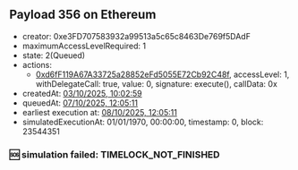 ## Payload 356 on Ethereum

- creator: 0xe3FD707583932a99513a5c65c8463De769f5DAdF
- maximumAccessLevelRequired: 1
- state: 2(Queued)
- actions:
  - [0xd6fF119A67A33725a28852eFd5055E72Cb92C48f](https://etherscan.io/address/0xd6fF119A67A33725a28852eFd5055E72Cb92C48f), accessLevel: 1, withDelegateCall: true, value: 0, signature: execute(), callData: 0x
- createdAt: [03/10/2025, 10:02:59](https://etherscan.io/tx/0x048e845d274585dc55bc77489670c29defdc8de323a9d4e6d6c77a21eb9ce1e6)
- queuedAt: [07/10/2025, 12:05:11](https://etherscan.io/tx/0x8ab4b54d972cb2ab6465f2f871bb3f63eebcf4dcf899e01c096bf00adbc90ac8)
- earliest execution at: [08/10/2025, 12:05:11](https://www.epochconverter.com/countdown?q=1759925111)
- simulatedExecutionAt: 01/01/1970, 00:00:00, timestamp: 0, block: 23544351
### :sos: simulation failed: TIMELOCK_NOT_FINISHED
